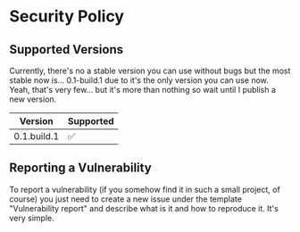 # Security Policy

## Supported Versions

Currently, there's no a stable version you can use without bugs but the most stable now is... 0.1-build.1 due to it's the only version you can use now.
Yeah, that's very few... but it's more than nothing so wait until I publish a new version.

| Version     | Supported          |
| ----------- | ------------------ |
| 0.1.build.1 | :white_check_mark: |

## Reporting a Vulnerability

To report a vulnerability (if you somehow find it in such a small project, of course) you just need to create a new issue under the template "Vulnerability report" and describe what is it and how to reproduce it.
It's very simple.
